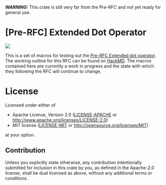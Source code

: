 ***WARNING:*** This crate is still very far from the Pre-RFC and not yet ready for general use.

[Pre-RFC] Extended Dot Operator
===============================

[![](https://meritbadge.herokuapp.com/extdot)](https://crates.io/crates/extdot)

This is a set of macros for testing out the [Pre-RFC Extended dot operator].  The working outline
for this RFC can be found on [HackMD]. The macros contained here are currently a work in progress
and the state with which they following the RFC will continue to change.

[Pre-RFC Extended dot operator]: https://internals.rust-lang.org/t/pre-rfc-extended-dot-operator-as-possible-syntax-for-await-chaining/9304
[HackMD]: https://hackmd.io/s/BkKGyepXV#

# License

Licensed under either of

 * Apache License, Version 2.0 ([LICENSE-APACHE](LICENSE-APACHE) or http://www.apache.org/licenses/LICENSE-2.0)
 * MIT license ([LICENSE-MIT](LICENSE-MIT) or http://opensource.org/licenses/MIT)

at your option.

## Contribution

Unless you explicitly state otherwise, any contribution intentionally submitted
for inclusion in this crate by you, as defined in the Apache-2.0 license, shall
be dual licensed as above, without any additional terms or conditions.
